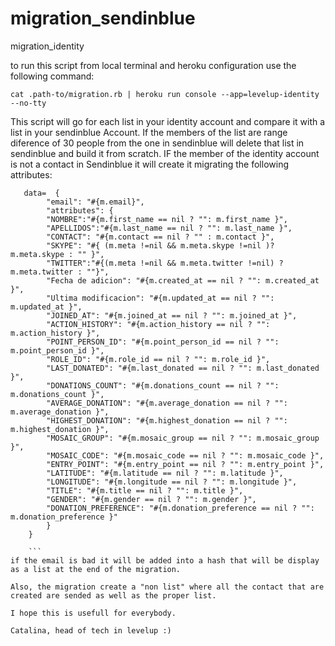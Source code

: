# migration_sendinblue
migration_identity


to run this script from local terminal and heroku configuration use the following command:
```
cat .path-to/migration.rb | heroku run console --app=levelup-identity --no-tty
```
This script will go for each list in your identity account and compare it with a list in your sendinblue Account. If the members of the list are range diference of 30 people from the one in sendinblue will delete that list in sendinblue and build it from scratch.
IF the member of the identity account is not a contact in Sendinblue it will create it migrating the following attributes:
```
   data=  {
		"email": "#{m.email}",
		"attributes": {
		"NOMBRE":"#{m.first_name == nil ? "": m.first_name }",
		"APELLIDOS":"#{m.last_name == nil ? "": m.last_name }",
		"CONTACT": "#{m.contact == nil ? "" : m.contact }",
		"SKYPE": "#{ (m.meta !=nil && m.meta.skype !=nil )? m.meta.skype : "" }",
		"TWITTER":"#{(m.meta !=nil && m.meta.twitter !=nil) ? m.meta.twitter : ""}",
		"Fecha de adicion": "#{m.created_at == nil ? "": m.created_at }",
		"Ultima modificacion": "#{m.updated_at == nil ? "": m.updated_at }",
		"JOINED_AT": "#{m.joined_at == nil ? "": m.joined_at }",
		"ACTION_HISTORY": "#{m.action_history == nil ? "": m.action_history }",
		"POINT_PERSON_ID": "#{m.point_person_id == nil ? "": m.point_person_id }",
		"ROLE_ID": "#{m.role_id == nil ? "": m.role_id }",
		"LAST_DONATED": "#{m.last_donated == nil ? "": m.last_donated }",
		"DONATIONS_COUNT": "#{m.donations_count == nil ? "": m.donations_count }",
		"AVERAGE_DONATION": "#{m.average_donation == nil ? "": m.average_donation }",
		"HIGHEST_DONATION": "#{m.highest_donation == nil ? "": m.highest_donation }",
		"MOSAIC_GROUP": "#{m.mosaic_group == nil ? "": m.mosaic_group }",
		"MOSAIC_CODE": "#{m.mosaic_code == nil ? "": m.mosaic_code }",
		"ENTRY_POINT": "#{m.entry_point == nil ? "": m.entry_point }",
		"LATITUDE": "#{m.latitude == nil ? "": m.latitude }",
		"LONGITUDE": "#{m.longitude == nil ? "": m.longitude }",
		"TITLE": "#{m.title == nil ? "": m.title }",
		"GENDER": "#{m.gender == nil ? "": m.gender }",
		"DONATION_PREFERENCE": "#{m.donation_preference == nil ? "": m.donation_preference }"
		}
	}
    
    ```
if the email is bad it will be added into a hash that will be display as a list at the end of the migration.

Also, the migration create a "non list" where all the contact that are created are sended as well as the proper list.

I hope this is usefull for everybody.

Catalina, head of tech in levelup :)
                
